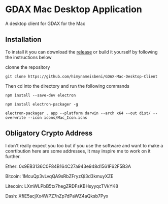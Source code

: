 # GDAX Mac Desktop Application
A desktop client for GDAX for the Mac



## Installation
To install it you can download the [release](https://github.com/himynameisbeni/GDAX-Mac-Desktop-Client/releases) or  build it yourself by following the instructions below

clonne the repository

`git clone https://github.com/himynameisbeni/GDAX-Mac-Desktop-Client`

Then cd into the directory and run the following commands

`npm install --save-dev electron`


`npm install electron-packager -g`


`electron-packager . app --platform darwin --arch x64 --out dist/ --overwrite --icon icons/Mac_Icon.icns`

## Obligatory Crypto Address
I don't really expect you too but if you use the software and want to make a conrtibution here are some addresses, It may inspire me to work on it further.

Ether: 0x9EB3136C0F84B164C27a943e948d1561F62F5B3A

Bitcoin: 1McuQp3vLvqQA9sRbZFryzQi3d3kmuyXZE

Litecoin: LXmWLPbB5tx7hegZRDFsKBHsyyqcTVkYK8

Dash: XfiE5acjXx4WPZ7nZp7dPaWZ4aQksb7Pyx
